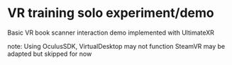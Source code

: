 # VR training solo experiment/demo
 
Basic VR book scanner interaction demo implemented with UltimateXR

note:
Using OculusSDK, VirtualDesktop may not function
SteamVR may be adapted but skipped for now